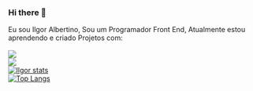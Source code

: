 ### Hi there 👋


Eu sou Ilgor Albertino, Sou um Programador Front End, Atualmente estou aprendendo e criado Projetos com:
<br>
<br>
<img src="https://img.shields.io/badge/HTML5-E34F26?style=for-the-badge&logo=html5&logoColor=white" />
<br>
<img src="https://img.shields.io/badge/CSS3-1572B6?style=for-the-badge&logo=css3&logoColor=white" />
<br>
[![Ilgor stats](https://github-readme-stats.vercel.app/api?username=Ilgor-Albertino)](https://github.com/anuraghazra/github-readme-stats)
<br>
[![Top Langs](https://github-readme-stats.vercel.app/api/top-langs/?username=Ilgor-Albertino)](https://github.com/anuraghazra/github-readme-stats)
<br>
